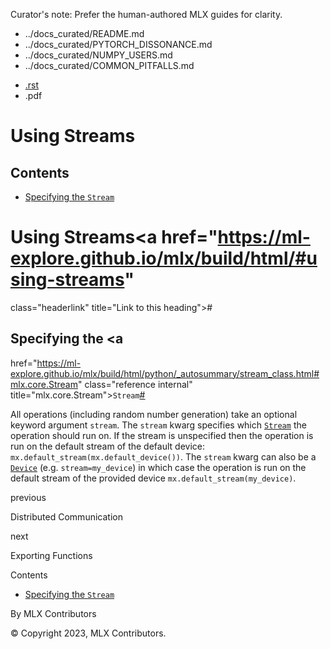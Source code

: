 Curator's note: Prefer the human-authored MLX guides for clarity.
- ../docs_curated/README.md
- ../docs_curated/PYTORCH_DISSONANCE.md
- ../docs_curated/NUMPY_USERS.md
- ../docs_curated/COMMON_PITFALLS.md


<div id="main-content" class="bd-main" role="main">

<div class="sbt-scroll-pixel-helper">

</div>

<div class="bd-content">

<div class="bd-article-container">

<div class="bd-header-article d-print-none">

<div class="header-article-items header-article__inner">

<div class="header-article-items__start">

<div class="header-article-item">

<span class="fa-solid fa-bars"></span>

</div>

</div>

<div class="header-article-items__end">

<div class="header-article-item">

<div class="article-header-buttons">

<a href="https://github.com/ml-explore/mlx"
class="btn btn-sm btn-source-repository-button"
data-bs-placement="bottom" data-bs-toggle="tooltip" target="_blank"
title="Source repository"><span class="btn__icon-container"> <em></em>
</span></a>

<div class="dropdown dropdown-download-buttons">

- <a
  href="https://ml-explore.github.io/mlx/build/html/_sources/usage/using_streams.rst"
  class="btn btn-sm btn-download-source-button dropdown-item"
  data-bs-placement="left" data-bs-toggle="tooltip" target="_blank"
  title="Download source file"><span class="btn__icon-container">
  <em></em> </span> <span class="btn__text-container">.rst</span></a>
- <span class="btn__icon-container"> </span>
  <span class="btn__text-container">.pdf</span>

</div>

<span class="btn__icon-container"> </span>

<span class="fa-solid fa-list"></span>

</div>

</div>

</div>

</div>

</div>

<div id="jb-print-docs-body" class="onlyprint">

# Using Streams

<div id="print-main-content">

<div id="jb-print-toc">

<div>

## Contents

</div>

- <a
  href="https://ml-explore.github.io/mlx/build/html/#specifying-the-stream"
  class="reference internal nav-link">Specifying the <span
  class="pre"><code class="sourceCode python">Stream</code></span></a>

</div>

</div>

</div>

<div id="searchbox">

</div>

<div id="using-streams" class="section">

<span id="id1"></span>

# Using Streams<a href="https://ml-explore.github.io/mlx/build/html/#using-streams"
class="headerlink" title="Link to this heading">#</a>

<div id="specifying-the-stream" class="section">

## Specifying the <a
href="https://ml-explore.github.io/mlx/build/html/python/_autosummary/stream_class.html#mlx.core.Stream"
class="reference internal" title="mlx.core.Stream"><span
class="pre"><code class="sourceCode python">Stream</code></span></a><a
href="https://ml-explore.github.io/mlx/build/html/#specifying-the-stream"
class="headerlink" title="Link to this heading">#</a>

All operations (including random number generation) take an optional
keyword argument <span class="pre">`stream`</span>. The
<span class="pre">`stream`</span> kwarg specifies which <a
href="https://ml-explore.github.io/mlx/build/html/python/_autosummary/stream_class.html#mlx.core.Stream"
class="reference internal" title="mlx.core.Stream"><span
class="pre"><code class="sourceCode python">Stream</code></span></a> the
operation should run on. If the stream is unspecified then the operation
is run on the default stream of the default device:
<span class="pre">`mx.default_stream(mx.default_device())`</span>. The
<span class="pre">`stream`</span> kwarg can also be a <a
href="https://ml-explore.github.io/mlx/build/html/python/_autosummary/mlx.core.Device.html#mlx.core.Device"
class="reference internal" title="mlx.core.Device"><span
class="pre"><code class="sourceCode python">Device</code></span></a>
(e.g. <span class="pre">`stream=my_device`</span>) in which case the
operation is run on the default stream of the provided device
<span class="pre">`mx.default_stream(my_device)`</span>.

</div>

</div>

<div class="prev-next-area">

<a
href="https://ml-explore.github.io/mlx/build/html/usage/distributed.html"
class="left-prev" title="previous page"><em></em></a>

<div class="prev-next-info">

previous

Distributed Communication

</div>

<a href="https://ml-explore.github.io/mlx/build/html/usage/export.html"
class="right-next" title="next page"></a>

<div class="prev-next-info">

next

Exporting Functions

</div>

</div>

</div>

<div class="bd-sidebar-secondary bd-toc">

<div class="sidebar-secondary-items sidebar-secondary__inner">

<div class="sidebar-secondary-item">

<div class="page-toc tocsection onthispage">

Contents

</div>

- <a
  href="https://ml-explore.github.io/mlx/build/html/#specifying-the-stream"
  class="reference internal nav-link">Specifying the <span
  class="pre"><code class="sourceCode python">Stream</code></span></a>

</div>

</div>

</div>

</div>

<div class="bd-footer-content__inner container">

<div class="footer-item">

By MLX Contributors

</div>

<div class="footer-item">

© Copyright 2023, MLX Contributors.  

</div>

<div class="footer-item">

</div>

<div class="footer-item">

</div>

</div>

</div>
